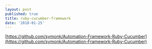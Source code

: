 ```yaml
---
layout: post
published: true
title: ruby-cucumber-framework
date: '2018-01-25'
---
```

[https://github.com/symonk/Automation-Framework-Ruby-Cucumber](https://github.com/symonk/Automation-Framework-Ruby-Cucumber)
